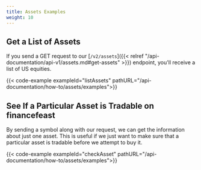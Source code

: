 ```yaml
---
title: Assets Examples
weight: 10
---
```


## Get a List of Assets
If you send a GET request to our [`/v2/assets`]({{< relref "/api-documentation/api-v1/assets.md#get-assets" >}}) endpoint, you'll receive a list of US equities.

{{< code-example exampleId="listAssets" pathURL="/api-documentation/how-to/assets/examples">}}

## See If a Particular Asset is Tradable on financefeast
By sending a symbol along with our request, we can get the information about just one asset. This is useful if we just want to make sure that a particular asset is tradable before we attempt to buy it.

{{< code-example exampleId="checkAsset" pathURL="/api-documentation/how-to/assets/examples">}}
